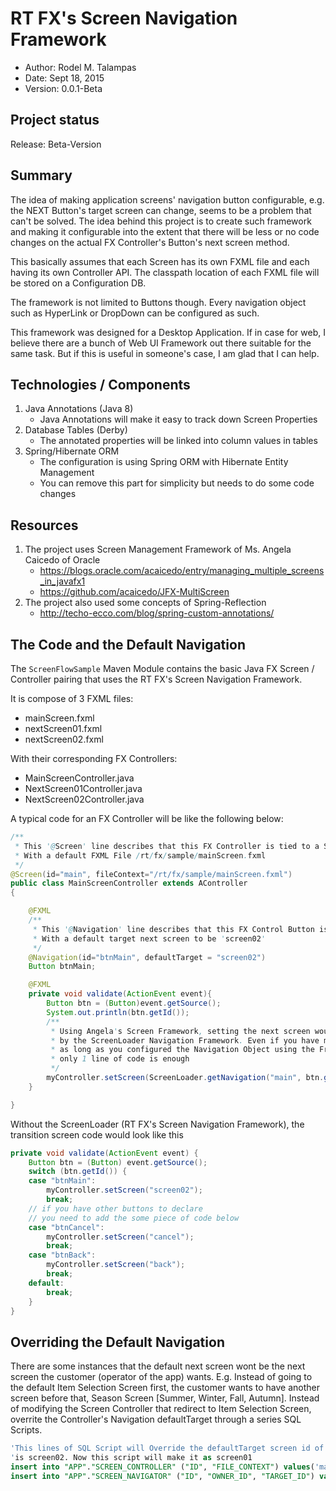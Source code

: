 RT FX's Screen Navigation Framework
===================================
- Author: Rodel M. Talampas
- Date: Sept 18, 2015
- Version: 0.0.1-Beta

Project status
-----------------
Release: Beta-Version

Summary
-----------------
The idea of making application screens' navigation button configurable, e.g. the NEXT Button's target screen can change, seems to be a problem that can't be solved. The idea behind this project is to create such framework and making it configurable into the extent that there will be less or no code changes on the actual FX Controller's Button's next screen method.

This basically assumes that each Screen has its own FXML file and each having its own Controller API. The classpath location of each FXML file will be stored on a Configuration DB.

The framework is not limited to Buttons though. Every navigation object such as HyperLink or DropDown can be configured as such. 

This framework was designed for a Desktop Application. If in case for web, I believe there are a bunch of Web UI Framework out there suitable for the same task. But if this is useful in someone's case, I am glad that I can help.

Technologies / Components
-------------------------
1. Java Annotations (Java 8)
	- Java Annotations will make it easy to track down Screen Properties
2. Database Tables (Derby)
	- The annotated properties will be linked into column values in tables
3. Spring/Hibernate ORM
	- The configuration is using Spring ORM with Hibernate Entity Management
	- You can remove this part for simplicity but needs to do some code changes

	
Resources
---------
1. The project uses Screen Management Framework of Ms. Angela Caicedo of Oracle 
	- https://blogs.oracle.com/acaicedo/entry/managing_multiple_screens_in_javafx1
	- https://github.com/acaicedo/JFX-MultiScreen
2. The project also used some concepts of Spring-Reflection
	- http://techo-ecco.com/blog/spring-custom-annotations/
		
The Code and the Default Navigation
-----------------------------------
The `ScreenFlowSample` Maven Module contains the basic Java FX Screen / Controller pairing that uses the RT FX's Screen Navigation Framework. 

It is compose of 3 FXML files:
- mainScreen.fxml
- nextScreen01.fxml
- nextScreen02.fxml

With their corresponding FX Controllers:
- MainScreenController.java
- NextScreen01Controller.java
- NextScreen02Controller.java

A typical code for an FX Controller will be like the following below:

```java
/**
 * This '@Screen' line describes that this FX Controller is tied to a Screen (FXML) called 'main'
 * With a default FXML File /rt/fx/sample/mainScreen.fxml
 */
@Screen(id="main", fileContext="/rt/fx/sample/mainScreen.fxml")
public class MainScreenController extends AController
{

	@FXML
	/**
	 * This '@Navigation' line describes that this FX Control Button is tied to a Navigation called 'btnMain'
	 * With a default target next screen to be 'screen02'
	 */
	@Navigation(id="btnMain", defaultTarget = "screen02")
	Button btnMain;

	@FXML
	private void validate(ActionEvent event){
		Button btn = (Button)event.getSource();
		System.out.println(btn.getId());
		/**
		 * Using Angela's Screen Framework, setting the next screen would be easy as its controlled 
		 * by the ScreenLoader Navigation Framework. Even if you have more than 1 Button,
		 * as long as you configured the Navigation Object using the Framework's annotation, 
		 * only 1 line of code is enough
		 */
		myController.setScreen(ScreenLoader.getNavigation("main", btn.getId()));
	}

}

```
Without the ScreenLoader (RT FX's Screen Navigation Framework), the transition screen code would look like this

```java 
private void validate(ActionEvent event) {
	Button btn = (Button) event.getSource();
	switch (btn.getId()) {
	case "btnMain":
		myController.setScreen("screen02");
		break;
	// if you have other buttons to declare
	// you need to add the some piece of code below
	case "btnCancel":
		myController.setScreen("cancel");
		break;
	case "btnBack":
		myController.setScreen("back");
		break;
	default:
		break;
	}
}
```

Overriding the Default Navigation
---------------------------------
There are some instances that the default next screen wont be the next screen the customer (operator of the app) wants. E.g. Instead of going to the default Item Selection Screen first, the customer wants to have another screen before that, Season Screen [Summer, Winter, Fall, Autumn]. Instead of modifying the Screen Controller that redirect to Item Selection Screen, overrite the Controller's Navigation defaultTarget through a series SQL Scripts.

```sql
'This lines of SQL Script will Override the defaultTarget screen id of btnMain navigation object. The default
'is screen02. Now this script will make it as screen01
insert into "APP"."SCREEN_CONTROLLER" ("ID", "FILE_CONTEXT") values('main', '/rt/fx/sample/mainScreen.fxml')
insert into "APP"."SCREEN_NAVIGATOR" ("ID", "OWNER_ID", "TARGET_ID") values('btnMain', 'main', 'screen01')
```









